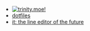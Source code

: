 - [![trinity.moe!](https://ia801804.us.archive.org/20/items/trinmoe3/trinnow.bmp)](https://www.github.com/devenblake/homepage/)
- [dotfiles](https://git.sr.ht/~trinity/dotfiles)
- [it: the line editor of the future](https://git.sr.ht/~trinity/it)
